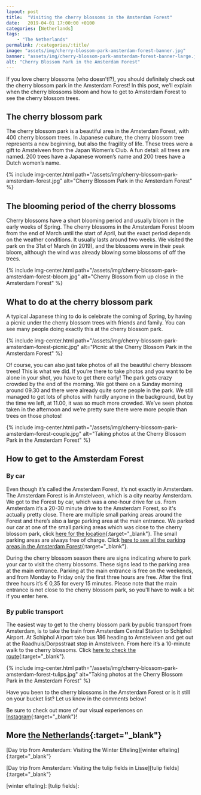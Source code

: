 ```yaml
---
layout: post
title:  "Visiting the cherry blossoms in the Amsterdam Forest"
date:   2019-04-01 17:00:00 +0100
categories: [Netherlands]
tags:
    - "The Netherlands"
permalink: /:categories/:title/
image: "assets/img/cherry-blossom-park-amsterdam-forest-banner.jpg"
banner: "assets/img/cherry-blossom-park-amsterdam-forest-banner-large.jpg"
alt: "Cherry Blossom Park in the Amsterdam Forest"
---
```

 
If you love cherry blossoms (who doesn’t!?), you should definitely check out the cherry blossom park in the Amsterdam Forest! In this post, we’ll explain when the cherry blossoms bloom and how to get to Amsterdam Forest to see the cherry blossom trees.
 
## The cherry blossom park
 
The cherry blossom park is a beautiful area in the Amsterdam Forest, with 400 cherry blossom trees. In Japanese culture, the cherry blossom tree represents a new beginning, but also the fragility of life. These trees were a gift to Amstelveen from the Japan Women’s Club. A fun detail: all trees are named. 200 trees have a Japanese women’s name and 200 trees have a Dutch women’s name.

{% include img-center.html path="/assets/img/cherry-blossom-park-amsterdam-forest.jpg" alt="Cherry Blossom Park in the Amsterdam Forest" %}
 
## The blooming period of the cherry blossoms

Cherry blossoms have a short blooming period and usually bloom in the early weeks of Spring. The cherry blossoms in the Amsterdam Forest bloom from the end of March until the start of April, but the exact period depends on the weather conditions. It usually lasts around two weeks. We visited the park on the 31st of March (in 2019), and the blossoms were in their peak bloom, although the wind was already blowing some blossoms of off the trees.

{% include img-center.html path="/assets/img/cherry-blossom-park-amsterdam-forest-bloom.jpg" alt="Cherry Blossom from up close in the Amsterdam Forest" %}
 
## What to do at the cherry blossom park
 
A typical Japanese thing to do is celebrate the coming of Spring, by having a picnic under the cherry blossom trees with friends and family. You can see many people doing exactly this at the cherry blossom park.

{% include img-center.html path="/assets/img/cherry-blossom-park-amsterdam-forest-picnic.jpg" alt="Picnic at the Cherry Blossom Park in the Amsterdam Forest" %}
 
Of course, you can also just take photos of all the beautiful cherry blossom trees! This is what we did. If you’re there to take photos and you want to be alone in your shot, you have to get there early! The park gets crazy crowded by the end of the morning. We got there on a Sunday morning around 09.30 and there were already quite some people in the park. We still managed to get lots of photos with hardly anyone in the background, but by the time we left, at 11.00, it was so much more crowded. We’ve seen photos taken in the afternoon and we’re pretty sure there were more people than trees on those photos!

{% include img-center.html path="/assets/img/cherry-blossom-park-amsterdam-forest-couple.jpg" alt="Taking photos at the Cherry Blossom Park in the Amsterdam Forest" %}
 
## How to get to the Amsterdam Forest
 
### By car
 
Even though it’s called the Amsterdam Forest, it’s not exactly in Amsterdam. The Amsterdam Forest is in Amstelveen, which is a city nearby Amsterdam. We got to the Forest by car, which was a one-hour drive for us. From Amsterdam it’s a 20-30 minute drive to the Amsterdam Forest, so it's actually pretty close. There are multiple small parking areas around the Forest and there’s also a large parking area at the main entrance. We parked our car at one of the small parking areas which was close to the cherry blossom park, click [here for the location][small parking area]{:target="_blank"}. The small parking areas are always free of charge. Click [here to see all the parking areas in the Amsterdam Forest][all parking areas]{:target="_blank"}.
 
During the cherry blossom season there are signs indicating where to park your car to visit the cherry blossoms. These signs lead to the parking area at the main entrance. Parking at the main entrance is free on the weekends, and from Monday to Friday only the first three hours are free. After the first three hours it’s € 0,35 for every 15 minutes. Please note that the main entrance is not close to the cherry blossom park, so you'll have to walk a bit if you enter here.
 
### By public transport
 
The easiest way to get to the cherry blossom park by public transport from Amsterdam, is to take the train from Amsterdam Central Station to Schiphol Airport. At Schiphol Airport take bus 186 heading to Amstelveen and get out at the Raadhuis/Dorpsstraat stop in Amstelveen. From here it’s a 10-minute walk to the cherry blossoms. Click [here to check the route][public transport route]{:target="_blank"}. 

{% include img-center.html path="/assets/img/cherry-blossom-park-amsterdam-forest-tulips.jpg" alt="Taking photos at the Cherry Blossom Park in the Amsterdam Forest" %}

Have you been to the cherry blossoms in the Amsterdam Forest or is it still on your bucket list? Let us know in the comments below!

Be sure to check out more of our visual experiences on [Instagram][instagram]{:target="_blank"}!

## More [the Netherlands][the netherlands]{:target="_blank"}

[Day trip from Amsterdam: Visiting the Winter Efteling][winter efteling]{:target="_blank"}

[Day trip from Amsterdam: Visiting the tulip fields in Lisse][tulip fields]{:target="_blank"}

[instagram]: https://instagram.com/kipamojo 

[the netherlands]: https://kipamojo.world/tags.html#the-netherlands
[winter efteling]: 
[tulip fields]: 

[small parking area]: https://goo.gl/maps/x42e2CKjGRp
[all parking areas]: https://www.amsterdamsebos.nl/parkeren/
[main entrance]: https://goo.gl/maps/pPFP8sM4j2P2
[public transport route]: https://goo.gl/maps/EHQVPccxwxQ2
